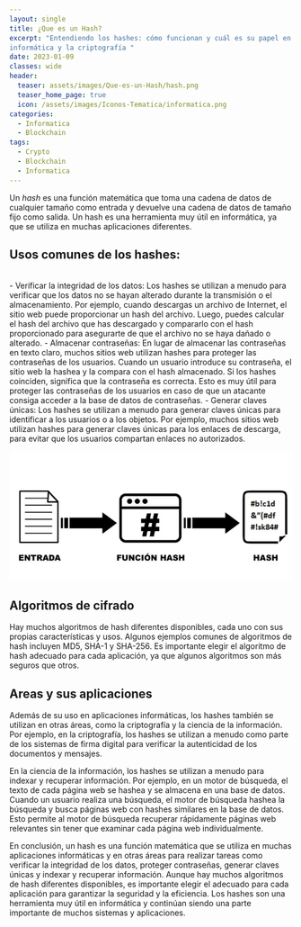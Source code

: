 ```yaml
---
layout: single
title: ¿Que es un Hash?
excerpt: "Entendiendo los hashes: cómo funcionan y cuál es su papel en la 
informática y la criptografía "
date: 2023-01-09
classes: wide
header:
  teaser: assets/images/Que-es-un-Hash/hash.png
  teaser_home_page: true
  icon: /assets/images/Iconos-Tematica/informatica.png
categories:
  - Informatica
  - Blockchain
tags:  
  - Crypto
  - Blockchain
  - Informatica
---
```


Un *hash* es una función matemática que toma una cadena de datos de cualquier tamaño
como entrada y devuelve una cadena de datos de tamaño fijo como salida. Un hash es una
herramienta muy útil en informática, ya que se utiliza en muchas aplicaciones
diferentes.

## Usos comunes de los hashes:
<br>
- Verificar la integridad de los datos: Los hashes se utilizan a menudo para verificar
que los datos no se hayan alterado durante la transmisión o el almacenamiento. Por
ejemplo, cuando descargas un archivo de Internet, el sitio web puede proporcionar un
hash del archivo. Luego, puedes calcular el hash del archivo que has descargado y
compararlo con el hash proporcionado para asegurarte de que el archivo no se haya
dañado o alterado.
- Almacenar contraseñas: En lugar de almacenar las contraseñas en texto claro, muchos
sitios web utilizan hashes para proteger las contraseñas de los usuarios. Cuando un
usuario introduce su contraseña, el sitio web la hashea y la compara con el hash 
almacenado. Si los hashes coinciden, significa que la contraseña es correcta. Esto es 
muy útil para proteger las contraseñas de los usuarios en caso de que un atacante 
consiga acceder a la base de datos de contraseñas.
- Generar claves únicas: Los hashes se utilizan a menudo para generar claves únicas
para identificar a los usuarios o a los objetos. Por ejemplo, muchos sitios web
utilizan hashes para generar claves únicas para los enlaces de descarga, para evitar
que los usuarios compartan enlaces no autorizados.

<p align="center">
<img src="assets/images/Que-es-un-Hash/p-hash.png">
</p>

## Algoritmos de cifrado
Hay muchos algoritmos de hash diferentes disponibles, cada uno con sus propias 
características y usos. Algunos ejemplos comunes de algoritmos de hash incluyen MD5, 
SHA-1 y SHA-256. Es importante elegir el algoritmo de hash adecuado para cada 
aplicación, ya que algunos algoritmos son más seguros que otros.


## Areas y sus aplicaciones 

Además de su uso en aplicaciones informáticas, los hashes también se utilizan en otras 
áreas, como la criptografía y la ciencia de la información. Por ejemplo, en la 
criptografía, los hashes se utilizan a menudo como parte de los sistemas de firma 
digital para verificar la autenticidad de los documentos y mensajes.

En la ciencia de la información, los hashes se utilizan a menudo para indexar y 
recuperar información. Por ejemplo, en un motor de búsqueda, el texto de cada página 
web se hashea y se almacena en una base de datos. Cuando un usuario realiza una 
búsqueda, el motor de búsqueda hashea la búsqueda y busca páginas web con hashes 
similares en la base de datos. Esto permite al motor de búsqueda recuperar rápidamente 
páginas web relevantes sin tener que examinar cada página web individualmente.

En conclusión, un hash es una función matemática que se utiliza en muchas aplicaciones 
informáticas y en otras áreas para realizar tareas como verificar la integridad de los 
datos, proteger contraseñas, generar claves únicas y indexar y recuperar información. 
Aunque hay muchos algoritmos de hash diferentes disponibles, es importante elegir el 
adecuado para cada aplicación para garantizar la seguridad y la eficiencia. Los hashes 
son una herramienta muy útil en informática y continúan siendo una parte importante de 
muchos sistemas y aplicaciones.
